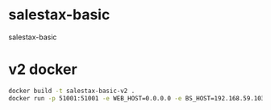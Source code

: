 # salestax-basic
salestax-basic


# v2 docker

```sh
docker build -t salestax-basic-v2 .
docker run -p 51001:51001 -e WEB_HOST=0.0.0.0 -e BS_HOST=192.168.59.103 -d salestax-basic-v2 node /service/salestax-basic-main.js
```